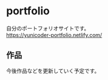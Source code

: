 # portfolio
自分のポートフォリオサイトです。<br>
https://yunicoder-portfolio.netlify.com/

## 作品
今後作品などを更新していく予定です。
